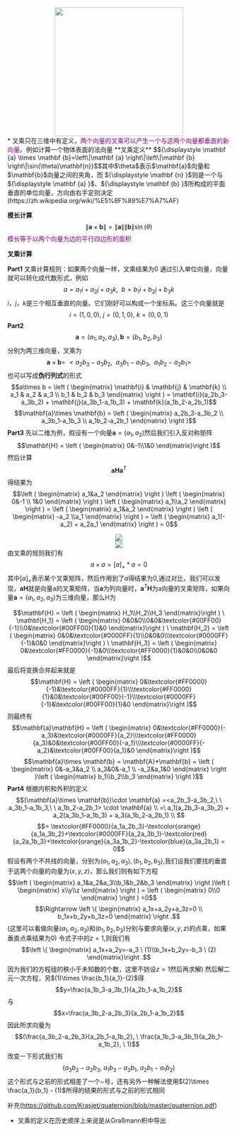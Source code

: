 <div align=center><img src="https://cdn.jsdelivr.net/gh/aaronmack/image-hosting@master/mathematics/叉乘.1eb9eyex849s.webp" width="290"></div>
  * 叉乘只在三维中有定义，<span style="color:purple">两个向量的叉乘可以产生一个与这两个向量都垂直的新向量</span>。例如计算一个物体表面的法向量
**叉乘定义**
$${\displaystyle \mathbf {a} \times \mathbf {b}=\left\|\mathbf {a} \right\|\left\|\mathbf {b} \right\|\sin(\theta)\mathbf{n}}$$其中$\theta$表示$\mathbf{a}$向量和$\mathbf{b}$向量之间的夹角，而 ${\displaystyle \mathbf {n} }$则是一个与${\displaystyle \mathbf {a} }$、${\displaystyle \mathbf {b} }$所构成的平面垂直的单位向量，方向由右手定则决定 (https://zh.wikipedia.org/wiki/%E5%8F%89%E7%A7%AF)

**模长计算**
$${\displaystyle \left\|\mathbf {a} \times \mathbf {b} \right\|=\left\|\mathbf {a} \right\|\left\|\mathbf {b} \right\|\sin(\theta)}$$
<span style="color:purple">模长等于以两个向量为边的平行四边形的面积</span>

**叉乘计算**

**Part1**
叉乘计算规则：如果两个向量一样，叉乘结果为$0$
通过引入单位向量，向量就可以转化成代数形式，例如
$$a=a_1i+a_2j+a_3k, \ \ b=b_1i+b_2j+b_3k$$
$i，j，k$是三个相互垂直的向量。它们刚好可以构成一个坐标系。这三个向量就是
$$i=(1,0,0), \ j=(0,1,0), \ k=(0,0,1)$$
**Part2**
$$\mathbf{a}=(a_1,a_2,a_3),\mathbf{b}=(b_1,b_2,b_3)$$分别为两三维向量，叉乘为
$$\mathbf{a}\times \mathbf{b}=\ <a_2b_3-a_3b_2,\ \ a_3b_1-a_1b_3,\ \ a_1b_2-a_2b_1>$$也可以写成**伪行列式**的形式
$$a\times b = \left ( \begin{matrix} \mathbf{i} & \mathbf{j} & \mathbf{k} \\ a_1 & a_2 & a_3 \\ b_1 & b_2 & b_3 \end{matrix} \right ) = \mathbf{i}(a_2b_3-a_3b_2) + \mathbf{j}(a_3b_1-a_1b_3) + \mathbf{k}(a_1b_2-a_2b_1)$$
$$\mathbf{a}\times \mathbf{b} = \left ( \begin{matrix} a_2b_3-a_3b_2 \\ a_3b_1-a_1b_3 \\ a_1b_2-a_2b_1 \end{matrix} \right )$$
**Part3**
先以二维为例，假设有一个向量$\mathbf{a}=(a_1,a_2)$然后我们引入反对称矩阵
$$\mathbf{H} = \left ( \begin{matrix} 0&-1\\1&0 \end{matrix}\right )$$然后计算
$$\mathbf{a}\mathbf{H}\mathbf{a}^T$$得结果为
$$\left ( \begin{matrix} a_1&a_2 \end{matrix} \right )  \left ( \begin{matrix} 0&-1 \\ 1&0 \end{matrix} \right )  \left ( \begin{matrix} a_1\\a_2 \end{matrix} \right ) = \left ( \begin{matrix} a_1&a_2 \end{matrix} \right )  \left ( \begin{matrix} -a_2 \\a_1 \end{matrix} \right ) = \left ( \begin{matrix} a_1(-a_2) + a_2a_1 \end{matrix} \right ) = 0$$<div align=center><img src="https://cdn.jsdelivr.net/gh/aaronmack/image-hosting@master/mathematics/反对称矩阵比较.190iia091ml.webp"></div><div align=center><img src="https://cdn.jsdelivr.net/gh/aaronmack/image-hosting@master/mathematics/反对称变换-图解.6sycqrfdsxk0.webp"></div>
由叉乘的规则我们有
$$a\times a = [a]_\times * a = 0$$其中$[a]_\times$表示某个叉乘矩阵，然后作用到了$a$得结果为$0$,通过对比，我们可以发现，$\mathbf{a}\mathbf{H}$就是向量a的叉乘矩阵，当$\mathbf{a}$为列向量时，$\mathbf{a}^T\mathbf{H}$为a向量的叉乘矩阵，如果向量$\mathbf{a} = (a_1,a_2,a_3)$为三维向量，那么H为

$$\mathbf{H} = \left ( \begin{matrix} H_1\\H_2\\H_3 \end{matrix}\right ) \ \mathbf{H_1} = \left ( \begin{matrix} 0&0&0\\0&0&\textcolor{#00FF00}{-1}\\0&\textcolor{#00FF00}{1}&0 \end{matrix}\right ) \ \mathbf{H_2} = \left ( \begin{matrix} 0&0&\textcolor{#0000FF}{1}\\0&0&0\\\textcolor{#0000FF}{-1}&0&0 \end{matrix}\right ) \ \mathbf{H_3} = \left ( \begin{matrix} 0&\textcolor{#FF0000}{-1}&0\\\textcolor{#FF0000}{1}&0&0\\0&0&0 \end{matrix}\right )$$最后将变换合并起来就是$$\mathbf{H} = \left ( \begin{matrix} 0&\textcolor{#FF0000}{-1}&\textcolor{#0000FF}{1}\\\textcolor{#FF0000}{1}&0&\textcolor{#00FF00}{-1}\\\textcolor{#0000FF}{-1}&\textcolor{#00FF00}{1}&0 \end{matrix}\right )$$则最终有
$$\mathbf{a}\mathbf{H} = \left ( \begin{matrix} 0&\textcolor{#FF0000}{-a_3}&\textcolor{#0000FF}{a_2}\\\textcolor{#FF0000}{a_3}&0&\textcolor{#00FF00}{-a_1}\\\textcolor{#0000FF}{-a_2}&\textcolor{#00FF00}{a_1}&0 \end{matrix}\right )$$
$$\mathbf{a}\times \mathbf{b} = \mathbf{A}*\mathbf{b} = \left ( \begin{matrix} 0&-a_3&a_2 \\ a_3&0&-a_1 \\ -a_2&a_1&0 \end{matrix} \right )\left ( \begin{matrix} b_1\\b_2\\b_3 \end{matrix} \right )$$
**Part4**
根据内积和外积的定义
$$(\mathbf{a}\times \mathbf{b})\cdot \mathbf{a} =<a_2b_3-a_3b_2,\ \ a_3b_1-a_1b_3,\ \ a_1b_2-a_2b_1> \cdot \mathbf{a} \\ =\ a_1(a_2b_3-a_3b_2) + a_2(a_3b_1-a_1b_3) + a_3(a_1b_2-a_2b_1) \\ $$ 
$$= \textcolor{#FF0000}{a_1a_2b_3}-\textcolor{orange}{a_1a_3b_2}+\textcolor{#0000FF}{a_2a_3b_1}-\textcolor{red}{a_2a_1b_3}+\textcolor{orange}{a_3a_1b_2}-\textcolor{blue}{a_3a_2b_1} = 0$$
假设有两个不共线的向量，分别为$(a_1,a_2,a_3),(b_1,b_2,b_3)$,我们设我们要找的垂直于这两个向量的向量为$(x,y,z)$，那么我们则有如下方程
$$\left ( \begin{matrix} a_1&a_2&a_3\\b_1&b_2&b_3 \end{matrix} \right )\left ( \begin{matrix} x\\y\\z \end{matrix} \right ) = \left ( \begin{matrix} 0\\0 \end{matrix} \right ) =0$$ 
$$\Rightarrow \left \{ \begin{matrix} a_1x+a_2y+a_3z=0 \\ b_1x+b_2y+b_3z=0 \end{matrix} \right .$$ (这里可以看做向量$(a_1,a_2,a_3)$和$(b_1,b_2,b_3)$分别与要求向量$(x,y,z)$的点乘，如果垂直点乘结果为$0$) 令式子中的$z=1$,则我们有
$$\left \{ \begin{matrix} a_1x+a_2y=-a_3 \ (1)\\b_1x+b_2y=-b_3 \ (2) \end{matrix}\right .$$因为我们的方程组的秩小于未知数的个数，这里不妨设$z=1$然后再求解)
然后解二元一次方程，另$(1)\times \frac{b_1}{a_1}-(2)$得
$$y=\frac{a_1b_3-a_3b_1}{a_2b_1-a_1b_2}$$与
$$x=\frac{a_3b_2-a_2b_3}{a_2b_1-a_1b_2}$$因此所求向量为
$$(\frac{a_3b_2-a_2b_3}{a_2b_1-a_1b_2}, \ \frac{a_1b_3-a_3b_1}{a_2b_1-a_1b_2}, \ 1)$$ 改变一下形式我们有
$$(a_3b_2-a_2b_3, \ a_1b_3-a_3b_1, \ a_2b_1-a_1b_2)$$这个形式与之前的形式相差了一个$-$号，还有另外一种解法使用$(2)\times \frac{a_1}{b_1} - (1)$所得的结果的形式与之前的形式相同

补充(https://github.com/Krasjet/quaternion/blob/master/quaternion.pdf)
 * 叉乘的定义在历史顺序上来说是从Graßmann积中导出